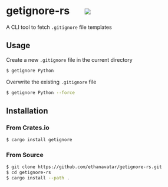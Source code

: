 # getignore-rs &emsp; [![](https://img.shields.io/crates/dv/getignore?label=crates.io)](https://crates.io/crates/getignore)


A CLI tool to fetch `.gitignore` file templates

## Usage

Create a new `.gitignore` file in the current directory

```bash
$ getignore Python
```

Overwrite the existing `.gitignore` file

```bash
$ getignore Python --force
```

## Installation

### From Crates.io

```bash
$ cargo install getignore
```

### From Source

```bash
$ git clone https://github.com/ethanavatar/getignore-rs.git
$ cd getignore-rs
$ cargo install --path .
```
